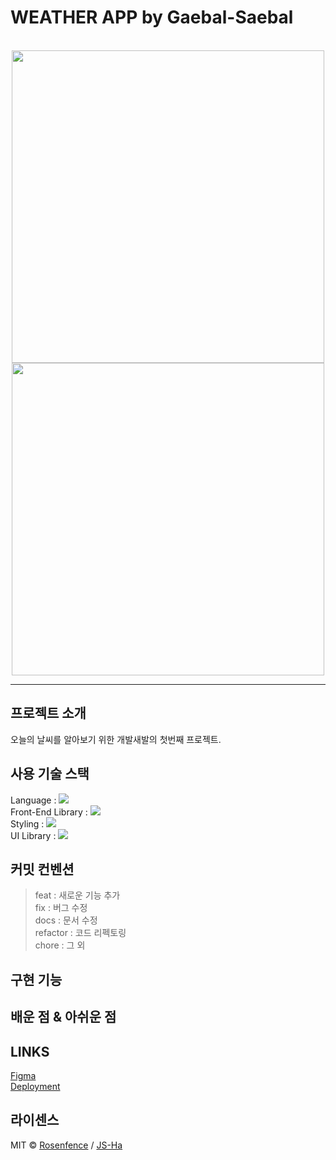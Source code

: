 # WEATHER APP by Gaebal-Saebal

<p align="center">
   <br>
<img src='https://github.com/gaebal-saebal/weather-app/assets/103746767/c1761f9b-debf-4360-9897-b51b0ca01691' height='500px' />
<img src='https://github.com/gaebal-saebal/weather-app/assets/90300215/1694f8da-9d27-47ca-80c2-1ff0c5b616fa' height='500px'/>
  <br>
</p>

---

## 프로젝트 소개

오늘의 날씨를 알아보기 위한 개발새발의 첫번째 프로젝트.
<br>

## 사용 기술 스택

Language : <img src="https://img.shields.io/badge/JavaScript-F7DF1E?style=for-the-badge&logo=JavaScript&logoColor=white">
<br>
Front-End Library : <img src="https://img.shields.io/badge/React-61DAFB?style=for-the-badge&logo=React&logoColor=white">
<br>
Styling : <img src="https://img.shields.io/badge/Emotion-d26ac2?style=for-the-badge&logo=Emotion&logoColor=white">
<br>
UI Library : <img src="https://img.shields.io/badge/MUI-007FFF?style=for-the-badge&logo=MUI&logoColor=white">
<br>

## 커밋 컨벤션

> feat : 새로운 기능 추가  
> fix : 버그 수정  
> docs : 문서 수정  
> refactor : 코드 리펙토링  
> chore : 그 외

## 구현 기능

## 배운 점 & 아쉬운 점

## LINKS

<a href="https://www.figma.com/file/Mo2lJEbnfqOHu8N1Ts4Yxi/weatherapp?type=design&node-id=0%3A1&t=o4xtkE9CIzVluIcg-1/" target="_blank">Figma</a>
<br>
<a href="#" target="_blank">Deployment</a>
<br>

## 라이센스
MIT &copy; [Rosenfence](mailto:rosenfence@gmail.com) / [JS-Ha](mailto:jshaha0911@gmail.com)


